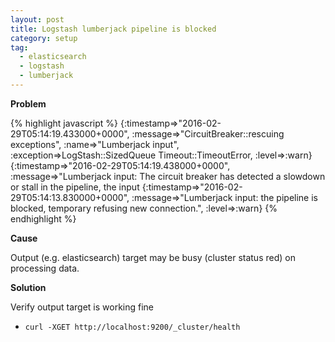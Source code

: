```yaml
---
layout: post
title: Logstash lumberjack pipeline is blocked
category: setup
tag:
  - elasticsearch
  - logstash
  - lumberjack
---
```


**Problem**

{% highlight javascript %}
{:timestamp=>"2016-02-29T05:14:19.433000+0000", :message=>"CircuitBreaker::rescuing exceptions", :name=>"Lumberjack input", :exception=>LogStash::SizedQueue
Timeout::TimeoutError, :level=>:warn}
{:timestamp=>"2016-02-29T05:14:19.438000+0000", :message=>"Lumberjack input: The circuit breaker has detected a slowdown or stall in the pipeline, the input
{:timestamp=>"2016-02-29T05:14:13.830000+0000", :message=>"Lumberjack input: the pipeline is blocked, temporary refusing new connection.", :level=>:warn}
{% endhighlight %}

**Cause**

Output (e.g. elasticsearch) target may be busy (cluster status red) on processing data.

**Solution**

Verify output target is working fine
* `curl -XGET http://localhost:9200/_cluster/health`
